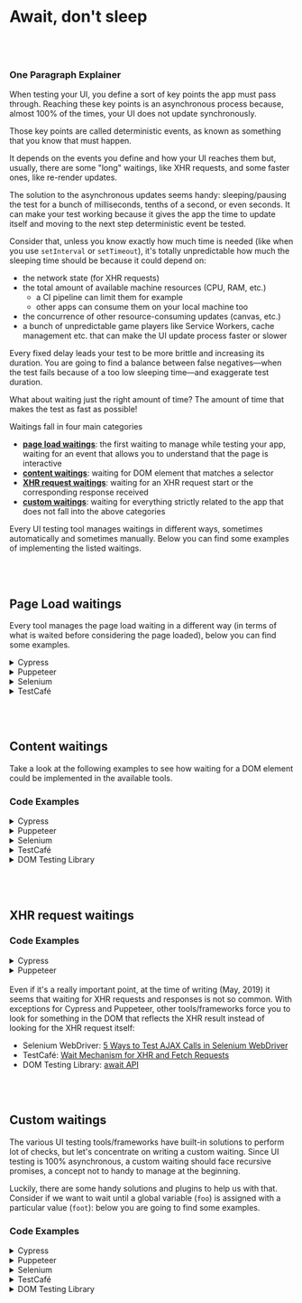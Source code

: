 # Await, don't sleep

<br/><br/>

### One Paragraph Explainer

When testing your UI, you define a sort of key points the app must pass through. Reaching these key
points is an asynchronous process because, almost 100% of the times, your UI does not update
synchronously.

Those key points are called deterministic events, as known as something that you know that must happen.

It depends on the events you define and how your UI reaches them but, usually, there are some
"long" waitings, like XHR requests, and some faster ones, like re-render updates.

The solution to the asynchronous updates seems handy: sleeping/pausing the test for a bunch of
milliseconds, tenths of a second, or even seconds. It can make your test working because it gives
the app the time to update itself and moving to the next step deterministic event be tested.

Consider that, unless you know exactly how much time is needed (like when you use `setInterval` or
`setTimeout`), it's totally unpredictable how much the sleeping time should be because it could depend on:
- the network state (for XHR requests)
- the total amount of available machine resources (CPU, RAM, etc.)
  - a CI pipeline can limit them for example
  - other apps can consume them on your local machine too
- the concurrence of other resource-consuming updates (canvas, etc.)
- a bunch of unpredictable game players like Service Workers, cache management etc. that can make
  the UI update process faster or slower

Every fixed delay leads your test to be more brittle and increasing its duration. You are going to
find a balance between false negatives—when the test fails because of a too low sleeping
time—and exaggerate test duration.

What about waiting just the right amount of time? The amount of time that makes the test as fast as
possible!

Waitings fall in four main categories
- **[page load waitings](#page-load-waitings)**: the first waiting to manage while testing your app, waiting for an event that
  allows you to understand that the page is interactive
- **[content waitings](#content-waitings)**: waiting for DOM element that matches a selector
- **[XHR request waitings](#xhr-request-waitings)**: waiting for an XHR request start or the corresponding response received
- **[custom waitings](#custom-waitings)**: waiting for everything strictly related to the app that does not fall into
  the above categories

Every UI testing tool manages waitings in different ways, sometimes automatically and
sometimes manually. Below you can find some examples
of implementing the listed waitings.


<br/><br/>

## Page Load waitings

Every tool manages the page load waiting in a different way (in terms of what is waited before
considering the page loaded), below you can find some examples.

<details><summary>Cypress</summary>

```javascript
cy.visit('http://localhost:3000')
```
</details>

<details><summary>Puppeteer</summary>

```javascript
await page.goto("http://localhost:3000");
```
</details>

<details><summary>Selenium</summary>

```javascript
driver.get('http://localhost:3000');
driver.wait(function() {
  return driver.executeScript('return document.readyState').then(function(readyState) {
    return readyState === 'complete';
  });
});
```
</details>

<details><summary>TestCafé</summary>

```javascript
fixture `Page Load`
    .page `http://localhost:3000`;
```
</details>


<br/><br/>

## Content waitings

Take a look at the following examples to see how waiting for a DOM element could be implemented in
the available tools.

### Code Examples
<details><summary>Cypress</summary>

Cypress automatically waits up (and automatically retries) to 4 seconds (customizable) before making
the test fail. You have nothing to do but using [`cy.get`](https://docs.cypress.io/api/commands/get.html)

- waiting for an element:
```javascript
cy.get("#form-feedback")
```
- waiting for an element with a specific content
```javascript
cy.get("#form-feedback").contains("Success")
```
</details>

<details><summary>Puppeteer</summary>

- waiting for an element:
```javascript
await page.waitForSelector('#form-feedback', {timeout: 4000});
```
- waiting for an element with a specific content
```javascript
await page.waitForFunction(selector => {
  const el = document.querySelector(selector);
  return el && el.innerText === "Success";
}, {}, '#form-feedback');
```

</details>

<details><summary>Selenium</summary>

- waiting for an element:
```javascript
driver.wait(until.elementLocated(By.id('#form-feedback')), 4000);
```
- waiting for an element with a specific content
```javascript
const el = driver.wait(until.elementLocated(By.id('#form-feedback')), 4000);
wait.until(ExpectedConditions.textToBePresentInElement(el, "Success"));
```
</details>

<details><summary>TestCafé</summary>

- waiting for an element:
```javascript
let formFeedback = Selector('#form-feedback').with({timeout: 4000});
await formFeedback;
```
- waiting for an element with a specific content
```javascript
let formFeedback = Selector('#form-feedback').withText("Success").with({timeout: 4000});
await formFeedback;
```
</details>

<details><summary>DOM Testing Library</summary>

- waiting for an element:
```javascript
await waitForElement(() => getByTestId('form-feedback'));
```
- waiting for an element with a specific content
```javascript
const container = await waitForElement(() => getByTestId('form-feedback'));
await waitForElement(() => getByText('Success'), { container });
```
</details>

<br/><br/>

## XHR request waitings

### Code Examples

<details><summary>Cypress</summary>

- waiting for an XHR request/response
```javascript
cy.server()
cy.route("http://dummy.restapiexample.com/api/v1/employees").as('employees')
cy.wait("@employees")
  .then(xhr => xhr.response.body)
  .then(body => {/* ... */})
```
</details>

<details><summary>Puppeteer</summary>

- waiting for an XHR request
```javascript
await page.waitForRequest('http://dummy.restapiexample.com/api/v1/employees');
```
- waiting for an XHR response
```javascript
const response = await page.waitForResponse('http://dummy.restapiexample.com/api/v1/employees');
const body = response.json();
```
</details>

<br />
Even if it's a really important point, at the time of writing (May, 2019) it seems that waiting for XHR requests and responses is not so
common. With exceptions for Cypress and Puppeteer, other tools/frameworks force you to look for
something in the DOM that reflects the XHR result instead of looking for the XHR request itself:

- Selenium WebDriver: [5 Ways to Test AJAX Calls in Selenium WebDriver](https://www.blazemeter.com/blog/five-ways-to-test-ajax-calls-with-selenium-webdriver)
- TestCafé: [Wait Mechanism for XHR and Fetch Requests](https://devexpress.github.io/testcafe/documentation/test-api/built-in-waiting-mechanisms.html#wait-mechanism-for-xhr-and-fetch-requests)
- DOM Testing Library: [await API](https://testing-library.com/docs/dom-testing-library/api-async#wait)

<br /><br />

## Custom waitings

The various UI testing tools/frameworks have built-in solutions to perform lot of checks, but let's
concentrate on writing a custom waiting. Since UI testing is 100% asynchronous, a custom waiting
should face recursive promises, a concept not to handy to manage at the beginning.

Luckily, there are some handy solutions and plugins to help us with that. Consider if we want to
wait until a global variable (`foo`) is assigned with a particular value (`foot`): below you are going to
find some examples.

### Code Examples

<details><summary>Cypress</summary>

Thanks to the (cypress-wait-until plugin)[https://github.com/NoriSte/cypress-wait-until].
```javascript
cy.waitUntil(() => cy.window().then(win => win.foo === "bar"))
```
</details>

<details><summary>Puppeteer</summary>

```javascript
await page.waitForFunction('window.foo === "bar"');
```
</details>

<details><summary>Selenium</summary>

```javascript
browser.executeAsyncScript(`
  window.setTimeout(function(){
    if(window.foo === "bar") {
      arguments[arguments.length - 1]();
    }
  }, 300);
`);
```
</details>

<details><summary>TestCafé</summary>

```javascript
const waiting = ClientFunction(() => {
  return Promise(resolve => {
    window.setTimeout(function(){
      if(window.foo === "bar") {
        resolve();
      }
    }, 300);
  });
});
await waiting();
```
</details>

<details><summary>DOM Testing Library</summary>

```javascript
await wait(() => global.foo === "bar");
```
</details>



[//]: <> (useful https://www.freecodecamp.org/news/how-to-write-reliable-browser-tests-using-selenium-and-node-js-c3fdafdca2a9/)
[//]: <> (useful https://testcafe-discuss.devexpress.com/t/how-do-i-make-a-selector-wait-for-element-to-exist/569/2)

